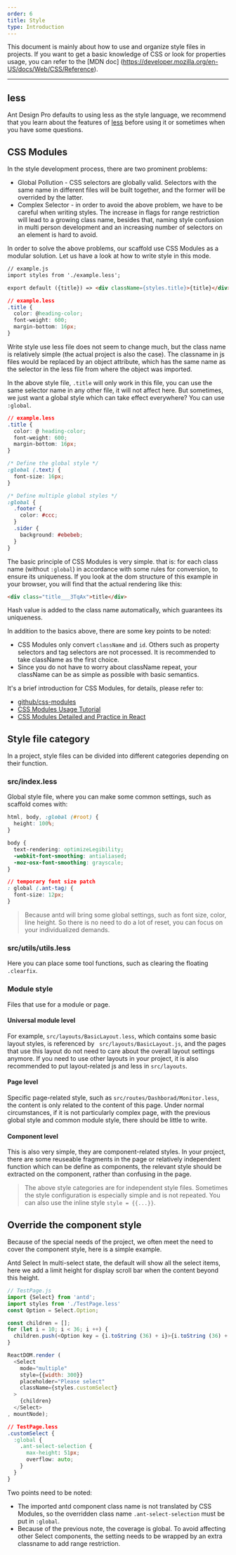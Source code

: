 ```yaml
---
order: 6
title: Style
type: Introduction
---
```


This document is mainly about how to use and organize style files in projects. If you want to get a basic knowledge of CSS or look for properties usage, you can refer to the [MDN doc] (https://developer.mozilla.org/en-US/docs/Web/CSS/Reference).

---

## less

Ant Design Pro defaults to using less as the style language, we recommend that you learn about the features of [less](http://lesscss.org/) before using it or sometimes when you have some questions.

## CSS Modules

In the style development process, there are two prominent problems:

- Global Pollution - CSS selectors are globally valid. Selectors with the same name in different files will be built together, and the former will be overrided by the latter.
- Complex Selector - in order to avoid the above problem, we have to be careful when writing styles. The increase in flags for range restriction will lead to a growing class name, besides that, naming style confusion in multi person development and an increasing number of selectors on an element is hard to avoid.

In order to solve the above problems, our scaffold use CSS Modules as a modular solution. Let us have a look at how to write style in this mode.

```html
// example.js
import styles from './example.less';

export default ({title}) => <div className={styles.title}>{title}</div>;
```

```css
// example.less
.title {
  color: @heading-color;
  font-weight: 600;
  margin-bottom: 16px;
}
```

Write style use less file does not seem to change much, but the class name is relatively simple (the actual project is also the case). The classname in js files would be replaced by an object attribute, which has the same name as the selector in the less file from where the object was imported.

In the above style file, `.title` will only work in this file, you can use the same selector name in any other file, it will not affect here. But sometimes, we just want a global style which can take effect everywhere? You can use `:global`.

```css
// example.less
.title {
  color: @ heading-color;
  font-weight: 600;
  margin-bottom: 16px;
}

/* Define the global style */
:global (.text) {
  font-size: 16px;
}

/* Define multiple global styles */
:global {
  .footer {
    color: #ccc;
  }
  .sider {
    background: #ebebeb;
  }
}
```

The basic principle of CSS Modules is very simple. that is: for each class name (without `:global`) in accordance with some rules for conversion, to ensure its uniqueness. If you look at the dom structure of this example in your browser, you will find that the actual rendering like this:

```html
<div class="title___3TqAx">title</div>
```

Hash value is added to the class name automatically, which guarantees its uniqueness.

In addition to the basics above, there are some key points to be noted:

- CSS Modules only convert `className` and `id`. Others such as property selectors and tag selectors are not processed. It is recommended to take className as the first choice.
- Since you do not have to worry about className repeat, your className can be as simple as possible with basic semantics.

It's a brief introduction for CSS Modules, for details, please refer to:

- [github/css-modules](https://github.com/css-modules/css-modules)
- [CSS Modules Usage Tutorial](http://www.ruanyifeng.com/blog/2016/06/css_modules.html)
- [CSS Modules Detailed and Practice in React](https://github.com/camsong/blog/issues/5)

## Style file category

In a project, style files can be divided into different categories depending on their function.

### src/index.less

Global style file, where you can make some common settings, such as scaffold comes with:

```css
html, body, :global (#root) {
  height: 100%;
}

body {
  text-rendering: optimizeLegibility;
  -webkit-font-smoothing: antialiased;
  -moz-osx-font-smoothing: grayscale;
}

// temporary font size patch
: global (.ant-tag) {
  font-size: 12px;
}
```

> Because antd will bring some global settings, such as font size, color, line height. So there is no need to do a lot of reset, you can focus on your individualized demands.

### src/utils/utils.less

Here you can place some tool functions, such as clearing the floating `.clearfix`.

### Module style

Files that use for a module or page.

#### Universal module level

For example, `src/layouts/BasicLayout.less`, which contains some basic layout styles, is referenced by ` src/layouts/BasicLayout.js`, and the pages that use this layout do not need to care about the overall layout settings anymore. If you need to use other layouts in your project, it is also recommended to put layout-related js and less in `src/layouts`.

#### Page level

Specific page-related style, such as `src/routes/Dashborad/Monitor.less`, the content is only related to the content of this page. Under normal circumstances, if it is not particularly complex page, with the previous global style and common module style, there should be little to write.

#### Component level

This is also very simple, they are component-related styles. In your project, there are some reuseable fragments in the page or relatively independent function which can be define as components, the relevant style should be extracted on the component, rather than confusing in the page.

> The above style categories are for independent style files. Sometimes the style configuration is especially simple and is not repeated. You can also use the inline style `style = {{...}}`.

## Override the component style

Because of the special needs of the project, we often meet the need to cover the component style, here is a simple example.

Antd Select In multi-select state, the default will show all the select items, here we add a limit height for display scroll bar when the content beyond this height.

```js
// TestPage.js
import {Select} from 'antd';
import styles from './TestPage.less'
const Option = Select.Option;

const children = [];
for (let i = 10; i < 36; i ++) {
  children.push(<Option key = {i.toString (36) + i}>{i.toString (36) + i}</Option>);
}

ReactDOM.render (
  <Select
    mode="multiple"
    style={{width: 300}}
    placeholder="Please select"
    className={styles.customSelect}
  >
    {children}
  </Select>
, mountNode);
```

```css
// TestPage.less
.customSelect {
  :global {
    .ant-select-selection {
      max-height: 51px;
      overflow: auto;
    }
  }
}
```

Two points need to be noted:

- The imported antd component class name is not translated by CSS Modules, so the overridden class name `.ant-select-selection` must be put in `:global`.
- Because of the previous note, the coverage is global. To avoid affecting other Select components, the setting needs to be wrapped by an extra classname to add range restriction.
